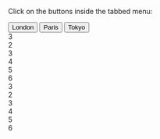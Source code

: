 <!DOCTYPE html>
<html lang="en">
<p>Click on the buttons inside the tabbed menu:</p>

<div class="tab">
  <button onmouseover="mouseOver('London')" onmouseout="mouseOut('London')">London</button>
  <button onmouseover="mouseOver('Paris')" onmouseout="mouseOut('Paris')">Paris</button>
  <button onmouseover="mouseOver('Tokyo')" onmouseout="mouseOut('Tokyo')">Tokyo</button>
</div>

<div id="London" class="tabcontent">
  <div>3</div>
  <div>2</div>
  <div>3</div>  
  <div>4</div>
  <div>5</div>
  <div>6</div>  
</div>

<div id="Paris" class="tabcontent">
  <div>3</div>
  <div>2</div>
  <div>3</div>  
</div>

<div id="Tokyo" class="tabcontent">
  <div>4</div>
  <div>5</div>
  <div>6</div>  
</div>
</html>
